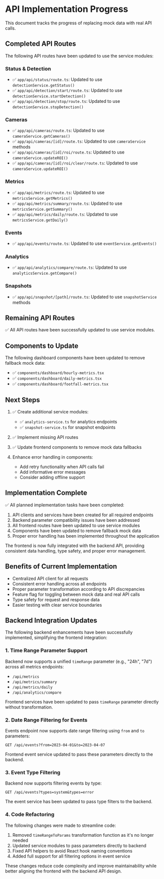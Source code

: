 # API Implementation Progress

This document tracks the progress of replacing mock data with real API calls.

## Completed API Routes

The following API routes have been updated to use the service modules:

### Status & Detection

- ✅ `app/api/status/route.ts`: Updated to use `detectionService.getStatus()`
- ✅ `app/api/detection/start/route.ts`: Updated to use `detectionService.startDetection()`
- ✅ `app/api/detection/stop/route.ts`: Updated to use `detectionService.stopDetection()`

### Cameras

- ✅ `app/api/cameras/route.ts`: Updated to use `cameraService.getCameras()`
- ✅ `app/api/cameras/[id]/route.ts`: Updated to use `cameraService` methods
- ✅ `app/api/cameras/[id]/roi/route.ts`: Updated to use `cameraService.updateROI()`
- ✅ `app/api/cameras/[id]/roi/clear/route.ts`: Updated to use `cameraService.updateROI()`

### Metrics

- ✅ `app/api/metrics/route.ts`: Updated to use `metricsService.getMetrics()`
- ✅ `app/api/metrics/summary/route.ts`: Updated to use `metricsService.getSummary()`
- ✅ `app/api/metrics/daily/route.ts`: Updated to use `metricsService.getDaily()`

### Events

- ✅ `app/api/events/route.ts`: Updated to use `eventService.getEvents()`

### Analytics

- ✅ `app/api/analytics/compare/route.ts`: Updated to use `analyticsService.getCompare()`

### Snapshots

- ✅ `app/api/snapshot/[path]/route.ts`: Updated to use `snapshotService` methods

## Remaining API Routes

✅ All API routes have been successfully updated to use service modules.

## Components to Update

The following dashboard components have been updated to remove fallback mock data:

- ✅ `components/dashboard/hourly-metrics.tsx`
- ✅ `components/dashboard/daily-metrics.tsx`
- ✅ `components/dashboard/footfall-metrics.tsx`

## Next Steps

1. ✅ Create additional service modules:
   - ✅ `analytics-service.ts` for analytics endpoints
   - ✅ `snapshot-service.ts` for snapshot endpoints

2. ✅ Implement missing API routes

3. ✅ Update frontend components to remove mock data fallbacks

4. Enhance error handling in components:
   - Add retry functionality when API calls fail
   - Add informative error messages
   - Consider adding offline support

## Implementation Complete

✅ All planned implementation tasks have been completed:

1. API clients and services have been created for all required endpoints
2. Backend parameter compatibility issues have been addressed
3. All frontend routes have been updated to use service modules
4. Components have been updated to remove fallback mock data
5. Proper error handling has been implemented throughout the application

The frontend is now fully integrated with the backend API, providing consistent data handling, type safety, and proper error management.

## Benefits of Current Implementation

- Centralized API client for all requests
- Consistent error handling across all endpoints
- Proper parameter transformation according to API discrepancies
- Feature flag for toggling between mock data and real API calls
- Type safety for request and response data
- Easier testing with clear service boundaries

## Backend Integration Updates

The following backend enhancements have been successfully implemented, simplifying the frontend integration:

### 1. Time Range Parameter Support

Backend now supports a unified `timeRange` parameter (e.g., "24h", "7d") across all metrics endpoints:
- `/api/metrics` 
- `/api/metrics/summary`
- `/api/metrics/daily`
- `/api/analytics/compare`

Frontend services have been updated to pass `timeRange` parameter directly without transformation.

### 2. Date Range Filtering for Events

Events endpoint now supports date range filtering using `from` and `to` parameters:
```
GET /api/events?from=2023-04-01&to=2023-04-07
```

Frontend event service updated to pass these parameters directly to the backend.

### 3. Event Type Filtering

Backend now supports filtering events by type:
```
GET /api/events?types=system&types=error
```

The event service has been updated to pass type filters to the backend.

### 4. Code Refactoring

The following changes were made to streamline code:

1. Removed `timeRangeToParams` transformation function as it's no longer needed
2. Updated service modules to pass parameters directly to backend
3. Fixed API helpers to avoid React hook naming conventions
4. Added full support for all filtering options in event service

These changes reduce code complexity and improve maintainability while better aligning the frontend with the backend API design. 